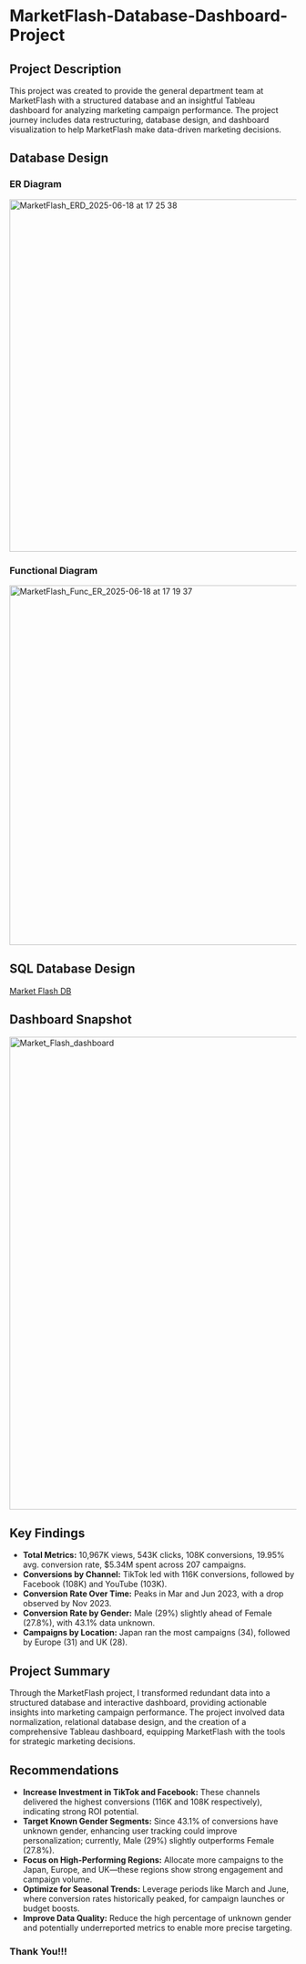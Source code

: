 # MarketFlash-Database-Dashboard-Project

## Project  Description
This project was created to provide the general department team at MarketFlash with a structured database and an insightful Tableau dashboard for analyzing marketing campaign performance. The project journey includes data restructuring, database design, and dashboard visualization to help MarketFlash make data-driven marketing decisions.

## Database Design
### ER Diagram
  <img width="758" height="618" alt="MarketFlash_ERD_2025-06-18 at 17 25 38" src="https://github.com/user-attachments/assets/93d76ecd-dde1-499e-adaa-867980742efa" />

  
### Functional Diagram
 <img width="912" height="631" alt="MarketFlash_Func_ER_2025-06-18 at 17 19 37" src="https://github.com/user-attachments/assets/144159c1-4b33-43a9-82b4-fbbe354f1a08" />

  
## SQL Database Design

[Market Flash DB](https://github.com/Nigar1209/MarketFlash-Database-Dashboard-Project/blob/main/sql_db/Database_MarketFlash.db)

## Dashboard Snapshot

<img width="1018" height="829" alt="Market_Flash_dashboard" src="https://github.com/user-attachments/assets/1015f145-78fe-4b4d-a776-6022b5d1e532" />

    
## Key Findings

- **Total Metrics:** 10,967K views, 543K clicks, 108K conversions, 19.95% avg. conversion rate, $5.34M spent across 207 campaigns.
- **Conversions by Channel:** TikTok led with 116K conversions, followed by Facebook (108K) and YouTube (103K).
- **Conversion Rate Over Time:** Peaks in Mar and Jun 2023, with a drop observed by Nov 2023.
- **Conversion Rate by Gender:** Male (29%) slightly ahead of Female (27.8%), with 43.1% data unknown.
- **Campaigns by Location:** Japan ran the most campaigns (34), followed by Europe (31) and UK (28).

## Project Summary

Through the MarketFlash project, I transformed redundant data into a structured database and interactive dashboard, providing actionable insights into marketing campaign performance. The project involved data normalization, relational database design, and the creation of a comprehensive Tableau dashboard, equipping MarketFlash with the tools for strategic marketing decisions.

## Recommendations

- **Increase Investment in TikTok and Facebook:** These channels delivered the highest conversions (116K and 108K respectively), indicating strong ROI potential.
- **Target Known Gender Segments:** Since 43.1% of conversions have unknown gender, enhancing user tracking could improve personalization; currently, Male (29%) slightly outperforms Female (27.8%).
- **Focus on High-Performing Regions:** Allocate more campaigns to the Japan, Europe, and UK—these regions show strong engagement and campaign volume.
- **Optimize for Seasonal Trends:** Leverage periods like March and June, where conversion rates historically peaked, for campaign launches or budget boosts.
- **Improve Data Quality:** Reduce the high percentage of unknown gender and potentially underreported metrics to enable more precise targeting.

### Thank You!!!
